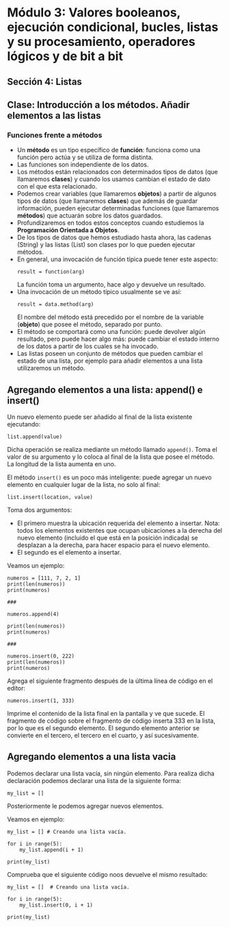 # Módulo 3: Valores booleanos, ejecución condicional, bucles, listas y su procesamiento, operadores lógicos y de bit a bit
## Sección 4: Listas
## Clase: Introducción a los métodos. Añadir elementos a las listas

### Funciones frente a métodos

* Un **método** es un tipo específico de **función**: funciona como una función pero actúa y se utiliza de forma distinta.
* Las funciones son independiente de los datos. 
* Los métodos están relacionados con determinados tipos de datos (que llamaremos **clases**) y cuando los usamos cambian el estado de dato con el que esta relacionado.
* Podemos crear variables (que llamaremos **objetos**) a partir de algunos tipos de datos (que llamaremos **clases**) que además de guardar información, pueden ejecutar determinadas funciones (que llamaremos **métodos**) que actuarán sobre los datos guardados.
* Profundizaremos en todos estos conceptos cuando estudiemos la **Programación Orientada a Objetos**.
* De los tipos de datos que hemos estudiado hasta ahora, las cadenas (String) y las listas (List) son clases por lo que pueden ejecutar métodos.
* En general, una invocación de función típica puede tener este aspecto:
    ```
    result = function(arg)
    ```
    La función toma un argumento, hace algo y devuelve un resultado.
* Una invocación de un método típico usualmente se ve así:
    ```
    result = data.method(arg)
    ```
    El nombre del método está precedido por el nombre de la variable (**objeto**) que posee el método, separado por punto.
* El método se comportará como una función: puede devolver algún resultado, pero puede hacer algo más: puede cambiar el estado interno de los datos a partir de los cuales se ha invocado.
* Las listas poseen un conjunto de métodos que pueden cambiar el estado de una lista, por ejemplo para añadir elementos a una lista utilizaremos un método.

## Agregando elementos a una lista: append() e insert()

Un nuevo elemento puede ser añadido al final de la lista existente ejecutando:

```
list.append(value)
```

Dicha operación se realiza mediante un método llamado `append()`. Toma el valor de su argumento y lo coloca al final de la lista que posee el método. La longitud de la lista aumenta en uno.

El método `insert()` es un poco más inteligente: puede agregar un nuevo elemento en cualquier lugar de la lista, no solo al final:

```
list.insert(location, value)
```

Toma dos argumentos:

* El primero muestra la ubicación requerida del elemento a insertar. Nota: todos los elementos existentes que ocupan ubicaciones a la derecha del nuevo elemento (incluido el que está en la posición indicada) se desplazan a la derecha, para hacer espacio para el nuevo elemento.
* El segundo es el elemento a insertar.

Veamos un ejemplo:

```
numeros = [111, 7, 2, 1]
print(len(numeros))
print(numeros)

###

numeros.append(4)

print(len(numeros))
print(numeros)

###

numeros.insert(0, 222)
print(len(numeros))
print(numeros)
```

Agrega el siguiente fragmento después de la última línea de código en el editor:

```
numeros.insert(1, 333)
```

Imprime el contenido de la lista final en la pantalla y ve que sucede. El fragmento de código sobre el fragmento de código inserta 333 en la lista, por lo que es el segundo elemento. El segundo elemento anterior se convierte en el tercero, el tercero en el cuarto, y así sucesivamente.

## Agregando elementos a una lista vacia

Podemos declarar una lista vacía, sin ningún elemento. Para realiza dicha declaración podemos declarar una lista de la siguiente forma:

```
my_list = []
```

Posteriormente le podemos agregar nuevos elementos.

Veamos en ejemplo:

```
my_list = [] # Creando una lista vacía.

for i in range(5):
    my_list.append(i + 1)

print(my_list)
```

Comprueba que el siguiente código noos devuelve el mismo resultado:


```
my_list = []  # Creando una lista vacía.

for i in range(5):
    my_list.insert(0, i + 1)

print(my_list)
```